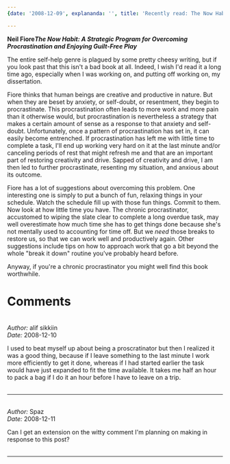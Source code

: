 ```yaml
---
{date: '2008-12-09', explananda: '', title: 'Recently read: The Now Habit'}

---
```

<strong>Neil Fiore<em>The Now Habit: A Strategic Program for Overcoming Procrastination and Enjoying Guilt-Free Play</em></strong>

The entire self-help genre is plagued by some pretty cheesy writing, but if you look past that this isn't a bad book at all.  Indeed, I wish I'd read it a long time ago, especially when I was working on, and putting off working on, my dissertation.

Fiore thinks that human beings are creative and productive in nature.  But when they are beset by anxiety, or self-doubt, or resentment, they begin to procrastinate.  This procrastination often leads to more work and more pain than it otherwise would, but procrastination is nevertheless a strategy that makes a certain amount of sense as a response to that anxiety and self-doubt.  Unfortunately, once a pattern of procrastination has set in, it can easily become entrenched.  If procrastination has left me with little time to complete a task, I'll end up working very hard on it at the last minute and/or canceling periods of rest that might refresh me and that are an important part of restoring creativity and drive.  Sapped of creativity and drive, I am then led to further procrastinate, resenting my situation, and anxious about its outcome.

Fiore has a lot of suggestions about overcoming this problem.  One interesting one is simply to put a bunch of fun, relaxing things in your schedule.  Watch the schedule fill up with those fun things.  Commit to them.  Now look at how little time you have.  The chronic procrastinator, accustomed to wiping the slate clear to complete a long overdue task, may well overestimate how much time she has to get things done because she's not mentally used to accounting for time off.  But we <em>need</em> those breaks to restore us, so that we can work well and productively again.  Other suggestions include tips on how to approach work that go a bit beyond the whole "break it down" routine you've probably heard before.  

Anyway, if you're a chronic procrastinator you might well find this book worthwhile.



<h1>Comments</h1>


<br/>
<em>Author:</em> alif sikkiin
<br/><em>Date:</em> 2008-12-10

I used to beat myself up about being a proscratinator but then I realized it was a good thing, because if I leave something to the last minute I work more efficiently to get it done, whereas if I had started earlier the task would have just expanded to fit the time available.  It takes me half an hour to pack a bag if I do it an hour before I have to leave on a trip.
<br/>
<br/>

*******************************************************************************



<br/>
<em>Author:</em> Spaz
<br/><em>Date:</em> 2008-12-11

Can I get an extension on the witty comment I'm planning on making in response to this post?
<br/>
<br/>

*******************************************************************************

